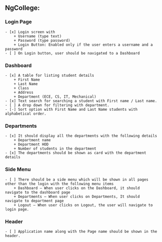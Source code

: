 ## NgCollege:

### Login Page
    - [x] Login screen with
        + Username (type text)
        + Password (type password)
        + Login Button: Enabled only if the user enters a username and a password
    - [ ] On Login button, user should be navigated to a Dashboard

### Dashboard
    - [x] A table for listing student details
        + First Name
        + Last Name
        + Class
        + Address
        + Department (ECE, CS, IT, Mechanical)
    - [x] Text search for searching a student with First name / Last name.
    - [ ] A drop down for filtering with department.
    - [-] Sort option with First Name and Last Name students with alphabetical order.

### Departments
    - [x] It should display all the departments with the following details
        + Department name
        + Department HOD
        + Number of students in the department
    - [x] The departments should be shown as card with the department details

### Side Menu
    - [ ] There should be a side menu which will be shown in all pages other than the login with the following menu items
        + Dashboard – When user clicks on the Dashboard, it should navigate to the dashboard page
        + Departments – When user clicks on Departments, It should navigate to department page
        + Logout – When user clicks on Logout, the user will navigate to login page.

### Header
    - [ ] Application name along with the Page name should be shown in the header.
